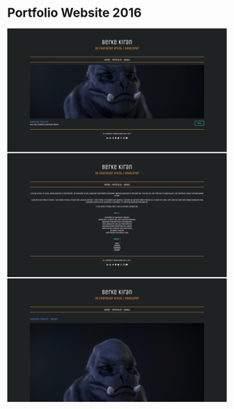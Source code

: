 # Portfolio Website 2016

![portfolio-website-2016-image-01](screenshots/portfolio-website-2016-image-01.png)
![portfolio-website-2016-image-02](screenshots/portfolio-website-2016-image-02.png)
![portfolio-website-2016-image-03](screenshots/portfolio-website-2016-image-03.png)
